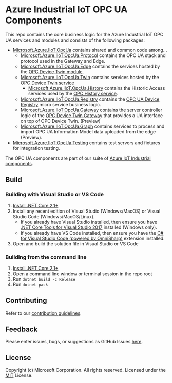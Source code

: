 # Azure Industrial IoT OPC UA Components

This repo contains the core business logic for the Azure Industrial IoT OPC UA services and modules and consists of the following packages:

* [Microsoft.Azure.IIoT.OpcUa](src/Microsoft.Azure.IIoT.OpcUa/src) contains shared and common code among...
  * [Microsoft.Azure.IIoT.OpcUa.Protocol](src/Microsoft.Azure.IIoT.OpcUa.Protocol/src) contains the OPC UA stack and protocol used in the Gateway and Edge.
  * [Microsoft.Azure.IIoT.OpcUa.Edge](src/Microsoft.Azure.IIoT.OpcUa.Edge/src) contains the services hosted by the [OPC Device Twin module](https://github.com/Azure/azure-iiot-opc-twin-module).
  * [Microsoft.Azure.IIoT.OpcUa.Twin](src/Microsoft.Azure.IIoT.OpcUa.Twin/src) contains services hosted by the [OPC Device Twin service](https://github.com/Azure/azure-iiot-services)
    * [Microsoft.Azure.IIoT.OpcUa.History](src/Microsoft.Azure.IIoT.OpcUa.History/src) contains the Historic Access services used by the [OPC History service](https://github.com/Azure/azure-iiot-services).
  * [Microsoft.Azure.IIoT.OpcUa.Registry](src/Microsoft.Azure.IIoT.OpcUa.Registry/src) contains the [OPC UA Device Registry](https://github.com/Azure/azure-iiot-services) micro service business logic.
  * [Microsoft.Azure.IIoT.OpcUa.Gateway](src/Microsoft.Azure.IIoT.OpcUa.Gateway/src) contains the server controller logic of the [OPC Device Twin Gateway](https://github.com/Azure/azure-iiot-services) that provides a UA interface on top of OPC Device Twin. (Preview)
  * [Microsoft.Azure.IIoT.OpcUa.Graph](src/Microsoft.Azure.IIoT.OpcUa.Graph/src) contains services to process and import OPC UA Information Model data uploaded from the edge (Preview).
* [Microsoft.Azure.IIoT.OpcUa.Testing](src/Microsoft.Azure.IIoT.OpcUa.Testing/src) contains test servers and fixtures for integration testing.

The OPC UA components are part of our suite of [Azure IoT Industrial components](https://github.com/Azure/azure-iiot-components).

## Build

### Building with Visual Studio or VS Code

1. [Install .NET Core 2.1+][dotnet-install]
1. Install any recent edition of Visual Studio (Windows/MacOS) or Visual Studio Code (Windows/MacOS/Linux).
   * If you already have Visual Studio installed, then ensure you have [.NET Core Tools for Visual Studio 2017][dotnetcore-tools-url] installed (Windows only).
   * If you already have VS Code installed, then ensure you have the [C# for Visual Studio Code (powered by OmniSharp)][omnisharp-url] extension installed.
1. Open and build the solution file in Visual Studio or VS Code

### Building from the command line

1. [Install .NET Core 2.1+][dotnet-install]
1. Open a command line window or terminal session in the repo root
1. Run `dotnet build -c Release`
1. Run `dotnet pack`

## Contributing

Refer to our [contribution guidelines](CONTRIBUTING.md).

## Feedback

Please enter issues, bugs, or suggestions as GitHub Issues [here](https://github.com/Azure/azure-iiot-components/issues).

## License

Copyright (c) Microsoft Corporation. All rights reserved.
Licensed under the [MIT](LICENSE) License.

[run-with-docker-url]: https://docs.microsoft.com/azure/iot-suite/iot-suite-remote-monitoring-deploy-local#run-the-microservices-in-docker
[rm-arch-url]: https://docs.microsoft.com/azure/iot-suite/iot-suite-remote-monitoring-sample-walkthrough
[postman-url]: https://www.getpostman.com
[iotedge-url]: https://github.com/Azure/iotedge
[iothub-docs-url]: https://docs.microsoft.com/azure/iot-hub/
[docker-url]: https://www.docker.com/
[dotnet-install]: https://www.microsoft.com/net/learn/get-started
[vs-install-url]: https://www.visualstudio.com/downloads
[dotnetcore-tools-url]: https://www.microsoft.com/net/core#windowsvs2017
[omnisharp-url]: https://github.com/OmniSharp/omnisharp-vscode
[windows-envvars-howto-url]: https://superuser.com/questions/949560/how-do-i-set-system-environment-variables-in-windows-10
[iothub-connstring-blog]: https://blogs.msdn.microsoft.com/iotdev/2017/05/09/understand-different-connection-strings-in-azure-iot-hub/
[deploy-rm]: https://docs.microsoft.com/azure/iot-suite/iot-suite-remote-monitoring-deploy
[deploy-local]: https://docs.microsoft.com/azure/iot-suite/iot-suite-remote-monitoring-deploy-local#deploy-the-azure-services
[disable-auth]: https://github.com/Azure/azure-iot-pcs-remote-monitoring-dotnet/wiki/Developer-Reference-Guide#disable-authentication
